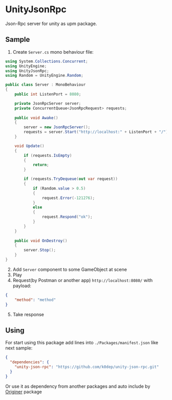 UnityJsonRpc
=========

Json-Rpc server for unity as upm package.

Sample
------

1. Create `Server.cs` mono behaviour file:

```csharp
using System.Collections.Concurrent;
using UnityEngine;
using UnityJsonRpc;
using Random = UnityEngine.Random;

public class Server : MonoBehaviour
{
    public int ListenPort = 8080;

    private JsonRpcServer server;
    private ConcurrentQueue<JsonRpcRequest> requests;
    
    public void Awake()
    {
        server = new JsonRpcServer();
        requests = server.Start("http://localhost:" + ListenPort + "/");
    }

    void Update()
    {
        if (requests.IsEmpty)
        {
            return;
        }

        if (requests.TryDequeue(out var request))
        {
            if (Random.value > 0.5)
            {
                request.Error(-121276);
            }
            else
            {
                request.Respond("ok");
            }
        }
    }
    
    public void OnDestroy()
    { 
        server.Stop();
    }
}
```

2. Add `Server` component to some GameObject at scene
3. Play
4. Request(by Postman or another app) `http://localhost:8080/` with payload:
```json
{
	"method": "method"
}
```
5. Take response

Using
-----

For start using this package add lines into `./Packages/manifest.json` like next sample:  
```json
{
  "dependencies": {
    "unity-json-rpc": "https://github.com/k0dep/unity-json-rpc.git"
  }
}
```

Or use it as dependency from another packages and auto include by [Originer](https://github.com/k0dep/Originer) package

